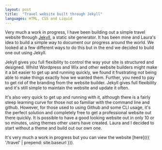 ```yaml
---
layout: post
title:  "Travel website built through Jekyll"
languages: HTML, CSS and Liquid 
---
```


Very much a work in progress, I have been building out a simple travel website through [Jekyll](https://jekyllrb.com/), a static site generator. It has been mine and Laura's idea to build a simple way to document our progress around the world. We looked at a few different ways to do this but in the end we decided to build one out using Jekyll.

<!--description-->

Jekyll gives you full flexibility to control the way your site is structured and designed. Whilst Wordpress and Wix and other website builders might make it a bit easier to get up and running quickly, we found it frustrating not being able to make things exactly how we wanted them. Further, you need to pay to get rid of the branding from the website builder. Jekyll gives full flexibility and it's still simple to maintain the website and update it often.

It's also very quick to get up and running with it, although there is a fairly steep learning curve for those not so familiar with the command line and github. However, for those used to using Github and some CLI usage, it's the perfect solution and completely free to get a professional website out there quickly. It is possible to have a good looking website out in only 10 or so minutes, using themes other users have created. Laura and I decided to start without a theme and build out our own one.

It's very much a work in progress but you can view the website [here]({{ '/travel' | prepend: site.baseurl }}).
